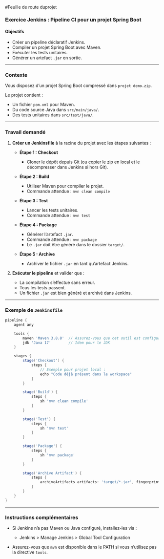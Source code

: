#Feuille de route duprojet

###  **Exercice Jenkins : Pipeline CI pour un projet Spring Boot**

####  Objectifs

* Créer un pipeline déclaratif Jenkins.
* Compiler un projet Spring Boot avec Maven.
* Exécuter les tests unitaires.
* Générer un artefact `.jar` en sortie.

---

###  Contexte

Vous disposez d’un projet Spring Boot compressé dans `projet demo.zip`.

Le projet contient :

* Un fichier `pom.xml` pour Maven.
* Du code source Java dans `src/main/java/`.
* Des tests unitaires dans `src/test/java/`.

---

###  Travail demandé

1. **Créer un Jenkinsfile** à la racine du projet avec les étapes suivantes :

   * **Étape 1 : Checkout**

     * Cloner le dépôt depuis Git (ou copier le zip en local et le décompresser dans Jenkins si hors Git).

   * **Étape 2 : Build**

     * Utiliser Maven pour compiler le projet.
     * Commande attendue : `mvn clean compile`

   * **Étape 3 : Test**

     * Lancer les tests unitaires.
     * Commande attendue : `mvn test`

   * **Étape 4 : Package**

     * Générer l’artefact `.jar`.
     * Commande attendue : `mvn package`
     * Le `.jar` doit être généré dans le dossier `target/`.

   * **Étape 5 : Archive**

     * Archiver le fichier `.jar` en tant qu’artefact Jenkins.

2. **Exécuter le pipeline** et valider que :

   * La compilation s’effectue sans erreur.
   * Tous les tests passent.
   * Un fichier `.jar` est bien généré et archivé dans Jenkins.

---

###  Exemple de `Jenkinsfile`

```groovy
pipeline {
    agent any

    tools {
        maven 'Maven 3.8.8'  // Assurez-vous que cet outil est configuré dans Jenkins
        jdk 'Java 17'        // Idem pour le JDK
    }

    stages {
        stage('Checkout') {
            steps {
                // Exemple pour projet local :
                echo "Code déjà présent dans le workspace"
            }
        }

        stage('Build') {
            steps {
                sh 'mvn clean compile'
            }
        }

        stage('Test') {
            steps {
                sh 'mvn test'
            }
        }

        stage('Package') {
            steps {
                sh 'mvn package'
            }
        }

        stage('Archive Artifact') {
            steps {
                archiveArtifacts artifacts: 'target/*.jar', fingerprint: true
            }
        }
    }
}
```

---

###  Instructions complémentaires

* Si Jenkins n’a pas Maven ou Java configuré, installez-les via :

  * Jenkins > Manage Jenkins > Global Tool Configuration
* Assurez-vous que `mvn` est disponible dans le PATH si vous n’utilisez pas la directive `tools`.

